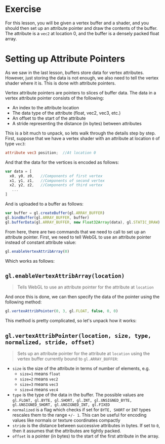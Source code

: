 # Exercise

For this lesson, you will be given a vertex buffer and a shader, and you should then set up an attribute pointer and draw the contents of the buffer.  The attribute is a `vec2` at location 0, and the buffer is a densely packed float array.

# Setting up Attribute Pointers

As we saw in the last lesson, buffers store data for vertex attributes. However, just storing the data is not enough, we also need to tell the vertex shader where it is. This is done with attribute pointers.

Vertex attribute pointers are pointers to slices of buffer data.  The data in a vertex attribute pointer consists of the following:

* An index to the attribute location
* The data type of the attribute (float, vec2, vec3, etc.)
* An offset to the start of the attribute
* A stride representing the distance (in bytes) between attributes

This is a bit much to unpack, so lets walk through the details step by step.  First, suppose that we have a vertex shader with an attribute at location `0` of type `vec3`:

```glsl
attribute vec3 position;  //At location 0
```

And that the data for the vertices is encoded as follows:

```javascript
var data = [
  x0, y0, z0,   //Components of first vertex
  x1, y1, z1,   //Components of second vertex
  x2, y2, z2,   //Components of third vertex
   ...
]
```

And is uploaded to a buffer as follows:

```javascript
var buffer = gl.createBuffer(gl.ARRAY_BUFFER)
gl.bindBuffer(gl.ARRAY_BUFFER, buffer)
gl.bufferData(gl.ARRAY_BUFFER, new Float32Array(data), gl.STATIC_DRAW)
```

From here, there are two commands that we need to call to set up an attribute pointer.  First, we need to tell WebGL to use an attribute pointer instead of constant attribute value:

```javascript
gl.enableVertexAttribArray(0)
```

Which works as follows:

## `gl.enableVertexAttribArray(location)`
> Tells WebGL to use an attribute pointer for the attribute at `location`

And once this is done, we can then specify the data of the pointer using the following method:

```javascript
gl.vertexAttribPointer(0, 3, gl.FLOAT, false, 0, 0)
```

This method is pretty complicated, so let's unpack how it works:

## `gl.vertexAttribPointer(location, size, type, normalized, stride, offset)`
> Sets up an attribute pointer for the attribute at `location` using the vertex buffer currently bound to `gl.ARRAY_BUFFER`:
* `size` is the size of the attribute in terms of number of elements, e.g.
    + `size=1` means `float`
    + `size=2` means `vec2`
    + `size=3` means `vec3`
    + `size=4` means `vec4`
* `type` is the type of the data in the buffer.  The possible values are `gl.FLOAT, gl.BYTE, gl.SHORT, gl.INT, gl.UNSIGNED_BYTE, gl.UNSIGNED_SHORT, gl.UNSIGNED_INT, gl.FIXED`
* `normalized` is a flag which checks if set for `BYTE, SHORT` or `INT` types rescales them to the range `+/- 1`. This can be useful for encoding values like normals or texture coordinates compactly
* `stride` is the distance between successive attributes in bytes. If set to `0`, then it assumes that the attributes are tightly packed.
* `offset` is a pointer (in bytes) to the start of the first attribute in the array.
